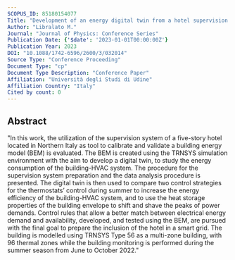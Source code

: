 ```yaml
---
SCOPUS_ID: 85180154077
Title: "Development of an energy digital twin from a hotel supervision system using building energy modelling"
Author: "Libralato M."
Journal: "Journal of Physics: Conference Series"
Publication Date: {'$date': '2023-01-01T00:00:00Z'}
Publication Year: 2023
DOI: "10.1088/1742-6596/2600/3/032014"
Source Type: "Conference Proceeding"
Document Type: "cp"
Document Type Description: "Conference Paper"
Affiliation: "Università degli Studi di Udine"
Affiliation Country: "Italy"
Cited by count: 0
---
```


## Abstract
"In this work, the utilization of the supervision system of a five-story hotel located in Northern Italy as tool to calibrate and validate a building energy model (BEM) is evaluated. The BEM is created using the TRNSYS simulation environment with the aim to develop a digital twin, to study the energy consumption of the building-HVAC system. The procedure for the supervision system preparation and the data analysis procedure is presented. The digital twin is then used to compare two control strategies for the thermostats’ control during summer to increase the energy efficiency of the building-HVAC system, and to use the heat storage properties of the building envelope to shift and shave the peaks of power demands. Control rules that allow a better match between electrical energy demand and availability, developed, and tested using the BEM, are pursued with the final goal to prepare the inclusion of the hotel in a smart grid. The building is modelled using TRNSYS Type 56 as a multi-zone building, with 96 thermal zones while the building monitoring is performed during the summer season from June to October 2022."
